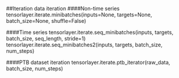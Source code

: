 ##Iteration
data iteration
####Non-time series
tensorlayer.iterate.minibatches(inputs=None, targets=None, batch_size=None, shuffle=False)

####Time series
tensorlayer.iterate.seq_minibatches(inputs, targets, batch_size, seq_length, stride=1)
tensorlayer.iterate.seq_minibatches2(inputs, targets, batch_size, num_steps)

####PTB dataset iteration
tensorlayer.iterate.ptb_iterator(raw_data, batch_size, num_steps)

